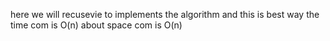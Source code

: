 here we will recusevie to implements the algorithm 
and this is best way
the time com is O(n)
about space com is  O(n)